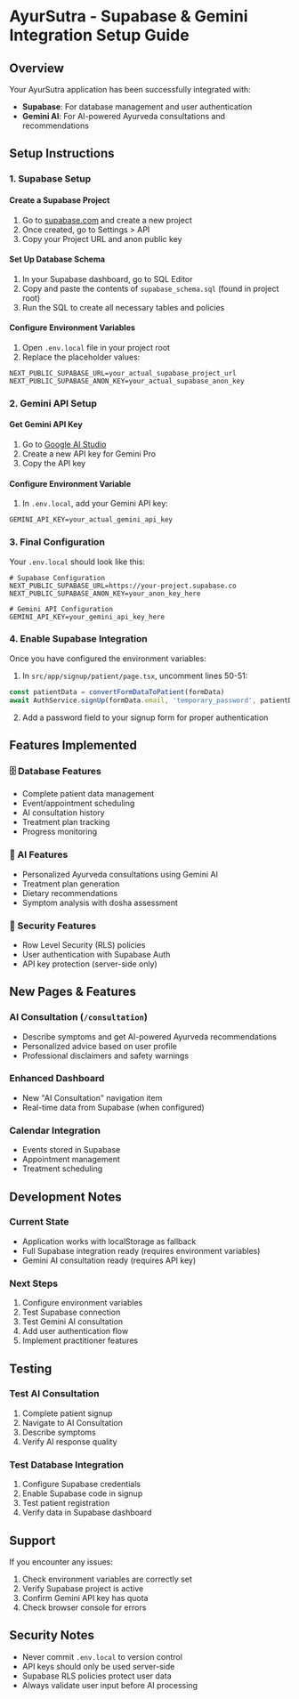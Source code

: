 # AyurSutra - Supabase & Gemini Integration Setup Guide

## Overview
Your AyurSutra application has been successfully integrated with:
- **Supabase**: For database management and user authentication
- **Gemini AI**: For AI-powered Ayurveda consultations and recommendations

## Setup Instructions

### 1. Supabase Setup

#### Create a Supabase Project
1. Go to [supabase.com](https://supabase.com) and create a new project
2. Once created, go to Settings > API
3. Copy your Project URL and anon public key

#### Set Up Database Schema
1. In your Supabase dashboard, go to SQL Editor
2. Copy and paste the contents of `supabase_schema.sql` (found in project root)
3. Run the SQL to create all necessary tables and policies

#### Configure Environment Variables
1. Open `.env.local` file in your project root
2. Replace the placeholder values:
```env
NEXT_PUBLIC_SUPABASE_URL=your_actual_supabase_project_url
NEXT_PUBLIC_SUPABASE_ANON_KEY=your_actual_supabase_anon_key
```

### 2. Gemini API Setup

#### Get Gemini API Key
1. Go to [Google AI Studio](https://aistudio.google.com/app/apikey)
2. Create a new API key for Gemini Pro
3. Copy the API key

#### Configure Environment Variable
1. In `.env.local`, add your Gemini API key:
```env
GEMINI_API_KEY=your_actual_gemini_api_key
```

### 3. Final Configuration

Your `.env.local` should look like this:
```env
# Supabase Configuration
NEXT_PUBLIC_SUPABASE_URL=https://your-project.supabase.co
NEXT_PUBLIC_SUPABASE_ANON_KEY=your_anon_key_here

# Gemini API Configuration
GEMINI_API_KEY=your_gemini_api_key_here
```

### 4. Enable Supabase Integration

Once you have configured the environment variables:

1. In `src/app/signup/patient/page.tsx`, uncomment lines 50-51:
```typescript
const patientData = convertFormDataToPatient(formData)
await AuthService.signUp(formData.email, 'temporary_password', patientData)
```

2. Add a password field to your signup form for proper authentication

## Features Implemented

### 🗄️ Database Features
- Complete patient data management
- Event/appointment scheduling
- AI consultation history
- Treatment plan tracking
- Progress monitoring

### 🤖 AI Features
- Personalized Ayurveda consultations using Gemini AI
- Treatment plan generation
- Dietary recommendations
- Symptom analysis with dosha assessment

### 🔐 Security Features
- Row Level Security (RLS) policies
- User authentication with Supabase Auth
- API key protection (server-side only)

## New Pages & Features

### AI Consultation (`/consultation`)
- Describe symptoms and get AI-powered Ayurveda recommendations
- Personalized advice based on user profile
- Professional disclaimers and safety warnings

### Enhanced Dashboard
- New "AI Consultation" navigation item
- Real-time data from Supabase (when configured)

### Calendar Integration
- Events stored in Supabase
- Appointment management
- Treatment scheduling

## Development Notes

### Current State
- Application works with localStorage as fallback
- Full Supabase integration ready (requires environment variables)
- Gemini AI consultation ready (requires API key)

### Next Steps
1. Configure environment variables
2. Test Supabase connection
3. Test Gemini AI consultation
4. Add user authentication flow
5. Implement practitioner features

## Testing

### Test AI Consultation
1. Complete patient signup
2. Navigate to AI Consultation
3. Describe symptoms
4. Verify AI response quality

### Test Database Integration
1. Configure Supabase credentials
2. Enable Supabase code in signup
3. Test patient registration
4. Verify data in Supabase dashboard

## Support

If you encounter any issues:
1. Check environment variables are correctly set
2. Verify Supabase project is active
3. Confirm Gemini API key has quota
4. Check browser console for errors

## Security Notes

- Never commit `.env.local` to version control
- API keys should only be used server-side
- Supabase RLS policies protect user data
- Always validate user input before AI processing